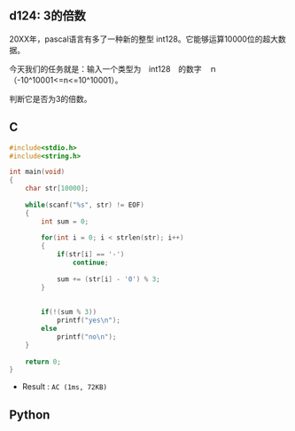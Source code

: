 ## d124: 3的倍数
20XX年，pascal语言有多了一种新的整型 int128。它能够运算10000位的超大数据。

今天我们的任务就是：输入一个类型为　int128　的数字　ｎ　（-10^10001<=n<=10^10001）。

判断它是否为3的倍数。

## C
```C
#include<stdio.h>
#include<string.h>

int main(void)
{
	char str[10000];
	
	while(scanf("%s", str) != EOF)
	{
		int sum = 0;
		
		for(int i = 0; i < strlen(str); i++)
		{
			if(str[i] == '-')
				continue;
				
			sum += (str[i] - '0') % 3;
		}
			
		
		if(!(sum % 3))
			printf("yes\n");
		else
			printf("no\n");
	}
	
	return 0;
}
```
 * Result : `AC (1ms, 72KB)`

## Python

